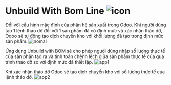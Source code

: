 # Unbuild With Bom Line ![icon](https://user-images.githubusercontent.com/51324401/72133500-2bc9d980-33b4-11ea-93b4-8d997ee18e43.png)

Đối với cấu hình mặc định của phân hệ sản xuất trong Odoo. Khi người dùng tạo 1 lệnh tháo dỡ đối với 1 sản phẩm đã có định mức và xác nhận tháo dỡ, Odoo sẽ tự động tạo dịch chuyển kho với khối lượng đã tạo trong định mức sản phẩm.
![nomal](https://user-images.githubusercontent.com/51324401/72138064-8e27d780-33be-11ea-9011-261670ea3082.PNG)

Ứng dụng Unbuild with BOM sẽ cho phép người dùng nhập số lượng thực tế của sản phẩn tạo ra và tính toán chệnh lệch giữa sản phẩm thực tế của quá trình tháo dỡ so với định mức đã thiết lập.
![app1](https://user-images.githubusercontent.com/51324401/72138069-908a3180-33be-11ea-8fa0-cd64b516cbbd.PNG)

Khi xác nhận tháo dỡ Odoo sẽ tạo dịch chuyển kho với số lượng thực tế của lệnh tháo dỡ.
![app2](https://user-images.githubusercontent.com/51324401/72138073-91bb5e80-33be-11ea-8f9d-41a1e3910a58.PNG)
